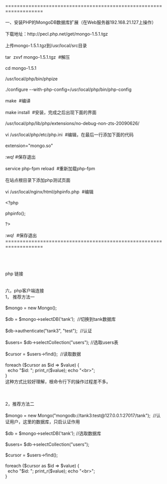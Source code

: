 <br style="white-space:normal;" />
<span style="white-space:normal;">=================================================================== &nbsp;</span><br style="white-space:normal;" />
<br style="white-space:normal;" />
<span style="white-space:normal;">一、安装PHP的MongoDB数据库扩展（在Web服务器192.168.21.127上操作）</span><br style="white-space:normal;" />
<br style="white-space:normal;" />
<span style="white-space:normal;">下载地址：http://pecl.php.net/get/mongo-1.5.1.tgz</span><br style="white-space:normal;" />
<br style="white-space:normal;" />
<span style="white-space:normal;">上传mongo-1.5.1.tgz到/usr/local/src目录</span><br style="white-space:normal;" />
<br style="white-space:normal;" />
<span style="white-space:normal;">tar &nbsp;zxvf mongo-1.5.1.tgz &nbsp;#解压</span><br style="white-space:normal;" />
<br style="white-space:normal;" />
<span style="white-space:normal;">cd mongo-1.5.1</span><br style="white-space:normal;" />
<br style="white-space:normal;" />
<span style="white-space:normal;">/usr/local/php/bin/phpize</span><br style="white-space:normal;" />
<br style="white-space:normal;" />
<span style="white-space:normal;">./configure --with-php-config=/usr/local/php/bin/php-config</span><br style="white-space:normal;" />
<br style="white-space:normal;" />
<span style="white-space:normal;">make &nbsp;#编译</span><br style="white-space:normal;" />
<br style="white-space:normal;" />
<span style="white-space:normal;">make install &nbsp;#安装，完成之后出现下面的界面</span><br style="white-space:normal;" />
<br style="white-space:normal;" />
<span style="white-space:normal;">/usr/local/php/lib/php/extensions/no-debug-non-zts-20090626/</span><br style="white-space:normal;" />
<br style="white-space:normal;" />
<span style="white-space:normal;">vi /usr/local/php/etc/php.ini &nbsp;#编辑，在最后一行添加下面的代码</span><br style="white-space:normal;" />
<br style="white-space:normal;" />
<span style="white-space:normal;">extension="mongo.so"</span><br style="white-space:normal;" />
<br style="white-space:normal;" />
<span style="white-space:normal;">:wq! #保存退出</span><br style="white-space:normal;" />
<br style="white-space:normal;" />
<span style="white-space:normal;">service php-fpm reload &nbsp;#重新加载php-fpm</span><br style="white-space:normal;" />
<br style="white-space:normal;" />
<span style="white-space:normal;">在站点根目录下添加php测试页面</span><br style="white-space:normal;" />
<br style="white-space:normal;" />
<span style="white-space:normal;">vi /usr/local/nginx/html/phpinfo.php &nbsp;#编辑</span><br style="white-space:normal;" />
<br style="white-space:normal;" />
<span style="white-space:normal;">&lt;?php</span><br style="white-space:normal;" />
<br style="white-space:normal;" />
<span style="white-space:normal;">phpinfo();</span><br style="white-space:normal;" />
<br style="white-space:normal;" />
<span style="white-space:normal;">?&gt;</span><br style="white-space:normal;" />
<br style="white-space:normal;" />
<span style="white-space:normal;">:wq! &nbsp;#保存退出</span><br style="white-space:normal;" />
<span style="white-space:normal;">=================================================================== &nbsp;</span><br style="white-space:normal;" />
<br style="white-space:normal;" />
<br style="white-space:normal;" />
<br style="white-space:normal;" />
<br style="white-space:normal;" />
<span style="white-space:normal;">php 链接</span><br style="white-space:normal;" />
<br style="white-space:normal;" />
<br style="white-space:normal;" />
<span style="white-space:normal;">六，php客户端连接</span><br style="white-space:normal;" />
<span style="white-space:normal;">1， 推荐方法一</span><br style="white-space:normal;" />
<br style="white-space:normal;" />
<span style="white-space:normal;">$mongo = new Mongo(); &nbsp;</span><br style="white-space:normal;" />
<span style="white-space:normal;">&nbsp;</span><br style="white-space:normal;" />
<span style="white-space:normal;">$db = $mongo-&gt;selectDB('tank'); &nbsp;//切换到tank数据库&nbsp;</span><br style="white-space:normal;" />
<span style="white-space:normal;">&nbsp;</span><br style="white-space:normal;" />
<span style="white-space:normal;">$db-&gt;authenticate("tank3", "test"); &nbsp;//认证</span><br style="white-space:normal;" />
<span style="white-space:normal;">&nbsp;</span><br style="white-space:normal;" />
<span style="white-space:normal;">$users= $db-&gt;selectCollection("users"); //选取users表</span><br style="white-space:normal;" />
<span style="white-space:normal;">&nbsp;</span><br style="white-space:normal;" />
<span style="white-space:normal;">$cursor = $users-&gt;find(); &nbsp;//读取数据</span><br style="white-space:normal;" />
<span style="white-space:normal;">&nbsp;</span><br style="white-space:normal;" />
<span style="white-space:normal;">foreach ($cursor as $id =&gt; $value) {</span><br style="white-space:normal;" />
<span style="white-space:normal;">&nbsp; echo "$id: "; print_r($value); echo "&lt;br&gt;";</span><br style="white-space:normal;" />
<span style="white-space:normal;">}</span><br style="white-space:normal;" />
<span style="white-space:normal;">这种方式比较好理解，根命令行下的操作过程差不多。</span><br style="white-space:normal;" />
<br style="white-space:normal;" />
<br style="white-space:normal;" />
<br style="white-space:normal;" />
<span style="white-space:normal;">2，推荐方法二</span><br style="white-space:normal;" />
<br style="white-space:normal;" />
<span style="white-space:normal;">$mongo = new Mongo("mongodb://tank3:test@127.0.0.1:27017/tank"); &nbsp;//认证用户，这里的数据库，只启认证作用</span><br style="white-space:normal;" />
<span style="white-space:normal;">&nbsp;</span><br style="white-space:normal;" />
<span style="white-space:normal;">$db = $mongo-&gt;selectDB('tank'); //选取数据库</span><br style="white-space:normal;" />
<span style="white-space:normal;">&nbsp;</span><br style="white-space:normal;" />
<span style="white-space:normal;">$users= $db-&gt;selectCollection("users");</span><br style="white-space:normal;" />
<span style="white-space:normal;">&nbsp;</span><br style="white-space:normal;" />
<span style="white-space:normal;">$cursor = $users-&gt;find();</span><br style="white-space:normal;" />
<span style="white-space:normal;">&nbsp;</span><br style="white-space:normal;" />
<span style="white-space:normal;">foreach ($cursor as $id =&gt; $value) {</span><br style="white-space:normal;" />
<span style="white-space:normal;">&nbsp; echo "$id: "; print_r($value); echo "&lt;br&gt;";</span><br style="white-space:normal;" />
<span style="white-space:normal;">}</span>